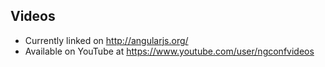 ##  Videos

*  Currently linked on http://angularjs.org/
*  Available on YouTube at https://www.youtube.com/user/ngconfvideos